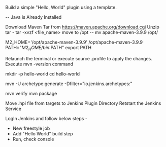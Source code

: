 <!-- # Hello World Plugin Demo -->
Build a simple "Hello, World" plugin using a template.


<!-- # Install Java and Maven  -->
-- Java is Already Installed

<!-- ## Install Maven -->
Download Maven Tar from https://maven.apache.org/download.cgi
Unzip tar - tar -xvzf <file_name>
move to /opt -- mv apache-maven-3.9.9 /opt/

<!-- # Add the following lines to the user profile file (.profile). -->
M2_HOME='/opt/apache-maven-3.9.9' /opt/apache-maven-3.9.9
PATH="$M2_HOME/bin:$PATH"
export PATH

Relaunch the terminal or execute source .profile to apply the changes.
Execute mvn -version command

<!-- # Create a local folder for the source code: -->
mkdir -p hello-world
cd hello-world

<!-- # Create a plugin from the Jenkins templates: -->
mvn -U archetype:generate -Dfilter="io.jenkins.archetypes:"

mvn verify
mvn package

Move .hpi file from targets to Jenkins Plugin Directory
Retstart the Jenkins Service

LogIn Jenkins and follow below steps -

- New freestyle job
- Add "Hello World" build step
- Run, check console